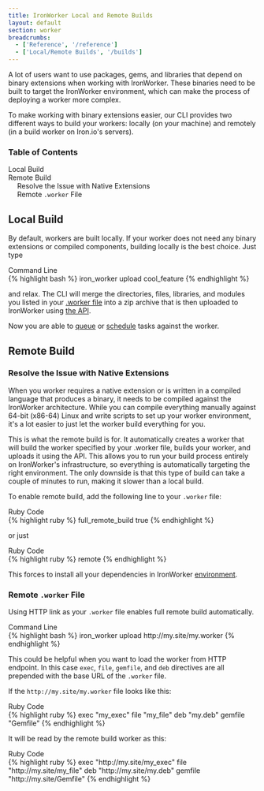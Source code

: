 ```yaml
---
title: IronWorker Local and Remote Builds
layout: default
section: worker
breadcrumbs:
  - ['Reference', '/reference']
  - ['Local/Remote Builds', '/builds']
---
```


A lot of users want to use packages, gems,
and libraries that depend on binary extensions when working with IronWorker.
These binaries need to be built to target the IronWorker environment,
which can make the process of deploying a worker more complex.

To make working with binary extensions easier, our CLI provides two different ways to build your workers:
locally (on your machine) and remotely (in a build worker on Iron.io's servers).

<section id="toc">
  <h3>Table of Contents</h3>
  <ul>
    <li><a href="#local_build">Local Build</a></li>
    <li>
    	<a href="#remote_build">Remote Build</a>
    	<ul>
    		<li><a href="#resolve_the_issue_with_native_extensions">Resolve the Issue with Native Extensions</a></li>
    		<li><a href="#remote__file">Remote <code>.worker</code> File</a></li>
    	</ul>
    </li>
  </ul>  
</section>

## Local Build

By default, workers are built locally.
If your worker does not need any binary extensions or compiled components, building locally is the best choice.
Just type

<figcaption><span>Command Line</span></figcaption>
{% highlight bash %}
iron_worker upload cool_feature
{% endhighlight %}

and relax. The CLI will merge the directories, files, libraries, and modules you listed in your [.worker file](/worker/reference/dotworker) into a zip archive that is then uploaded to IronWorker using [the API](/worker/reference/api).

Now you are able to [queue](/worker/reference/cli/#queuing_tasks) or [schedule](/worker/scheduling) tasks against the worker.

## Remote Build

### Resolve the Issue with Native Extensions

When you worker requires a native extension or is written in a compiled language that produces a binary, it needs to be compiled against the IronWorker architecture. While you can compile everything manually against 64-bit (x86-64) Linux and write scripts to set up your worker environment, it's a lot easier to just let the worker build everything for you.

This is what the remote build is for. It automatically creates a worker that will build the worker specified by your .worker file, builds your worker, and uploads it using the API. This allows you to run your build process entirely on IronWorker's infrastructure, so everything is automatically targeting the right environment. The only downside is that this type of build can take a couple of minutes to run, making it slower than a local build.

To enable remote build, add the following line to your `.worker` file:

<figcaption><span>Ruby Code</span></figcaption>
{% highlight ruby %}
full_remote_build true
{% endhighlight %}

or just

<figcaption><span>Ruby Code</span></figcaption>
{% highlight ruby %}
remote
{% endhighlight %}

This forces to install all your dependencies in IronWorker [environment](/worker/reference/environment).

### Remote `.worker` File

Using HTTP link as your `.worker` file enables full remote build automatically.

<figcaption><span>Command Line</span></figcaption>
{% highlight bash %}
iron_worker upload http://my.site/my.worker
{% endhighlight %}

This could be helpful when you want to load the worker from HTTP endpoint.
In this case `exec`, `file`, `gemfile`, and `deb` directives are all prepended with the base URL of the `.worker` file.

If the `http://my.site/my.worker` file looks like this:

<figcaption><span>Ruby Code</span></figcaption>
{% highlight ruby %}
exec "my_exec"
file "my_file"
deb "my.deb"
gemfile "Gemfile"
{% endhighlight %}

It will be read by the remote build worker as this:

<figcaption><span>Ruby Code</span></figcaption>
{% highlight ruby %}
exec "http://my.site/my_exec"
file "http://my.site/my_file"
deb "http://my.site/my.deb"
gemfile "http://my.site/Gemfile"
{% endhighlight %}
